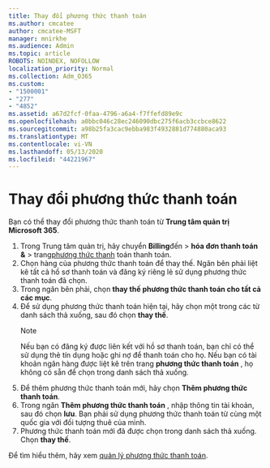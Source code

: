 ```yaml
---
title: Thay đổi phương thức thanh toán
ms.author: cmcatee
author: cmcatee-MSFT
manager: mnirkhe
ms.audience: Admin
ms.topic: article
ROBOTS: NOINDEX, NOFOLLOW
localization_priority: Normal
ms.collection: Adm_O365
ms.custom:
- "1500001"
- "277"
- "4852"
ms.assetid: a67d2fcf-0faa-4796-a6a4-f7ffefd89e9c
ms.openlocfilehash: a0bbc046c28ec246090dbc275f6acb3ccbce8622
ms.sourcegitcommit: a98b25fa3cac9ebba983f4932881d774880aca93
ms.translationtype: MT
ms.contentlocale: vi-VN
ms.lasthandoff: 05/13/2020
ms.locfileid: "44221967"
---
```

# <a name="change-payment-method"></a>Thay đổi phương thức thanh toán

Bạn có thể thay đổi phương thức thanh toán từ **Trung tâm quản trị Microsoft 365**.
  
1. Trong Trung tâm quản trị, hãy chuyển **Billing**đến  >  **hóa đơn thanh toán &**  >  trang[phương thức thanh](https://go.microsoft.com/fwlink/p/?linkid=2018806) toán thanh toán.
2. Chọn hàng của phương thức thanh toán để thay thế. Ngăn bên phải liệt kê tất cả hồ sơ thanh toán và đăng ký riêng lẻ sử dụng phương thức thanh toán đã chọn.
3. Trong ngăn bên phải, chọn **thay thế phương thức thanh toán cho tất cả các mục**.
4. Để sử dụng phương thức thanh toán hiện tại, hãy chọn một trong các từ danh sách thả xuống, sau đó chọn **thay thế**.
    > [!NOTE]
    > Nếu bạn có đăng ký được liên kết với hồ sơ thanh toán, bạn chỉ có thể sử dụng thẻ tín dụng hoặc ghi nợ để thanh toán cho họ. Nếu bạn có tài khoản ngân hàng được liệt kê trên trang **phương thức thanh toán** , họ không có sẵn để chọn trong danh sách thả xuống.
5. Để thêm phương thức thanh toán mới, hãy chọn **Thêm phương thức thanh toán**.
6. Trong ngăn **Thêm phương thức thanh toán** , nhập thông tin tài khoản, sau đó chọn **lưu**. Bạn phải sử dụng phương thức thanh toán từ cùng một quốc gia với đối tượng thuê của mình.
7. Phương thức thanh toán mới đã được chọn trong danh sách thả xuống. Chọn **thay thế**.

Để tìm hiểu thêm, hãy xem [quản lý phương thức thanh toán](https://docs.microsoft.com/microsoft-365/commerce/billing-and-payments/manage-payment-methods).